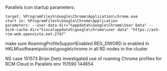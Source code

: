Parallels icon startup parameters:

```
target: %ProgramFiles%\Google\Chrome\Application\chrome.exe
start in: %ProgramFiles%\Google\Chrome\Application
parameters: --user-data-dir="%appdata%\Google\Chrome\User Data" --disk-cache-dir="%localappdata%\google\chrome\user data" "https://ash-rcm-web.openvista.net:2747"
```


make sure RoamingProfileSupportEnabled REG_DWORD is enabled in HKLM\software\policies\google\chrome in all RD nodes in the cluster

NS case 151573 Brian Dietz investigated use of roaming Chrome profiles for RCM Cloud in Parallels env
151590
144654

